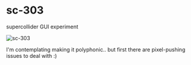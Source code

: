 # sc-303
supercollider GUI experiment

![sc-303](https://cloud.githubusercontent.com/assets/619340/6971947/8391fe6a-d980-11e4-9fad-166e8073e255.png)

I'm contemplating making it polyphonic.. but first there are pixel-pushing issues to deal with :)
